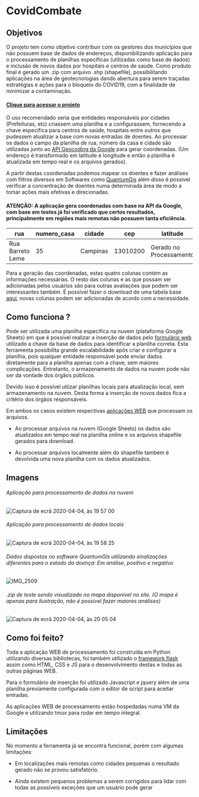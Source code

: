 # CovidCombate

## Objetivos
O projeto tem como objetivo contribuir com os gestores dos municípios que não possuem base de dados de endereços, disponibilizando aplicação para o processamento de planilhas específicas (utilizadas como base de dados) e inclusão de novos dados por hospitais e centros de saúde. Como produto final é gerado um .zip com arquivo .shp (shapefile), possibilitando  aplicações na área de geotecnologias dando abertura para serem traçadas estratégias e ações para o bloqueio do COVID19, com a finalidade de minimizar a contaminação.

#### [Clique para acessar o projeto](https://covidcombate.com.br)

O uso recomendado seria que entidades responsáveis por cidades (Prefeituras, etc) criassem uma planilha e a configurassem, fornecendo a chave específica para centros de saúde, hospitais entre outros que pudessem atualizar a base com novas entradas de doentes.
Ao processar os dados o campo da planilha de rua, número da casa e cidade são utilizadas junto ao [API Geocoding da Google](https://developers.google.com/maps/documentation/geocoding/intro) para gerar coordenadas. (Um endereço é transformado em latitude e longitude e então a planilha é atualizada em tempo real e os arquivos gerados). 

A partir destas coordenadas podemos mapear os doentes e fazer análises com filtros diversos em Softwares como [QuantumGis](https://qgis.org/en/site/) além disso é possível verificar a concentração de doentes numa determinada área de modo a tomar ações mais efetivas e direcionadas.

#### ATENÇÃO: A aplicação gera coordenadas com base na API da Google, com base em testes já foi verificado que certos resultados, principalmente em regiões mais remotas não possuem tanta eficiência.

| rua                 | numero_casa  |cidade       |cep|latitude       |longitude      |
| ------------------- | ------------ |------------ | ----|---------------|---------------|
|  Rua Barreto Leme   |  35          | Campinas    | 13010200 |Gerado no Processamento|Gerado no Processamento|

Para a geração das coordenadas, estas quatro colunas contém as informações necessárias. O resto das colunas e as que possam ser adicionadas pelos usuários são para outras avaliações que podem ser interessantes também. É possível fazer o download de  uma tabela base [aqui](https://covidcombate.com.br/escolhaprocessamento.html), novas colunas podem ser adicionadas de acordo com a necessidade.

## Como funciona ?
Pode ser utilizada uma planilha específica na nuvem (plataforma Google Sheets) em que é possível realizar a inserção de dados pelo [formulário web](https://covidcombate.com.br/avisoFormulario.html) utilizado a chave da base de dados para identificar a planilha correta. Esta ferramenta possibilita grande escalabilidade após criar e configurar a planilha, pois qualquer entidade responsável pode enviar dados diretamente para a planilha apenas com a chave, sem maiores complicações. Entretanto, o armazenamento de dados na nuvem pode não ser da vontade dos órgãos públicos.

Devido isso é possível utiizar planilhas locais para atualização local, sem armazenamento na nuvem. Desta forma a inserção de novos dados fica a critério dos órgãos responsáveis. 

Em ambos os casos existem respectivas [aplicações WEB](https://covidcombate.com.br/escolhaprocessamento.html) que processam os arquivos.

* Ao processar arquivos na nuvem (Google Sheets) os dados são atualizados em tempo real na planilha online e os arquivos shapefile gerados para download.

* Ao processar arquivos localmente além do shapefile também é devolvida uma nova planilha com os dados atualizados.

## Imagens

###### Aplicação para processamento de dados na nuvem
![Captura de ecrã 2020-04-04, às 19 57 00](https://user-images.githubusercontent.com/56345369/78459084-78b90580-76ae-11ea-9d59-d2b22d0a363b.png)

###### Aplicação para processamento de dados locais
![Captura de ecrã 2020-04-04, às 19 58 25](https://user-images.githubusercontent.com/56345369/78459115-ac942b00-76ae-11ea-8c8c-36e32d202aae.png)

###### Dados dispostos no software QuantumGis utilizando sinalizações diferentes para o estado da doença: Em análise, positivo e negativo
![IMG_2509](https://user-images.githubusercontent.com/56345369/78459169-17ddfd00-76af-11ea-93c2-420281d159a5.JPG)

###### .zip de teste sendo visualizado no mapa disponível no site. (O mapa é apenas para ilustração, não é possível fazer maiores análises)
![Captura de ecrã 2020-04-04, às 20 05 04](https://user-images.githubusercontent.com/56345369/78459263-bbc7a880-76af-11ea-90f4-4051979ff39f.png)

## Como foi feito?

Toda a aplicação WEB de processamento foi construída em Python utilizando diversas bibliotecas, foi também utilizado o [framework flask](https://flask.palletsprojects.com/en/1.1.x/) assim como HTML, CSS e JS para o desenvolvimento destas e todas as outras páginas WEB.

Para o formulário de inserção foi utilizado Javascript e jquery além de uma planilha previamente configurada com o editor de script para aceitar entradas.

As aplicações WEB de processamento estão hospedadas numa VM da Google e utilizando tmux para rodar em tempo integral. 

## Limitações

No momento a ferramenta já se encontra funcional, porém com algumas limitações:

  * Em localizações mais remotas como cidades pequenas o resultado gerado não se provou satisfatório.
  
  * Ainda existem pequenos problemas a serem corrigidos para lidar com todas as possíveis exceções que um usuário pode gerar









